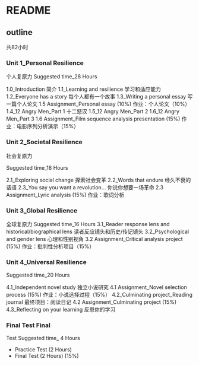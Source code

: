 # README

## outline

共82小时

### Unit 1_Personal Resilience	

个人复原力
Suggested time_28 Hours

1.0_Introduction 简介
1.1_Learning and resilience 学习和适应能力
1.2_Everyone has a story 每个人都有一个故事
1.3_Writing a personal essay 写一篇个人论文
1.5 Assignment_Personal essay (10%) 作业：个人论文（10%）
1.4_12 Angry Men_Part 1 十二怒汉
1.5_12 Angry Men_Part 2
1.6_12 Angry Men_Part 3
1.6 Assignment_Film sequence analysis presentation (15%) 作业：电影序列分析演示（15%）

### Unit 2_Societal Resilience	

社会复原力

Suggested time_18 Hours

2.1_Exploring social change 探索社会变革
2.2_Words that endure 经久不衰的话语
2.3_You say you want a revolution… 你说你想要一场革命
2.3 Assignment_Lyric analysis (15%) 作业：歌词分析

### Unit 3_Global Resilience	
全球复原力
Suggested time_16 Hours
3.1_Reader response lens and historical/biographical lens 读者反应镜头和历史/传记镜头
3.2_Psychological and gender lens 心理和性别视角
3.2 Assignment_Critical analysis project (15%) 作业：批判性分析项目（15%）

### Unit 4_Universal Resilience	


Suggested time_20 Hours

4.1_Independent novel study 独立小说研究
4.1 Assignment_Novel selection process (15%) 作业：小说选择过程（15%）
4.2_Culminating project_Reading journal 最终项目：阅读日记
4.2 Assignment_Culminating project (15%)
4.3_Reflecting on your learning 反思你的学习

### Final Test	Final 

Test Suggested time_ 4 Hours

- Practice Test (2 Hours)
- Final Test (2 Hours) (15%)
